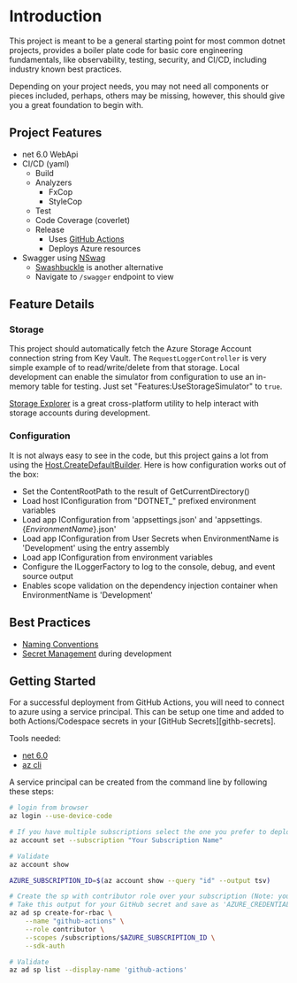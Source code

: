 # Introduction

This project is meant to be a general starting point for most common dotnet projects, provides a boiler plate code for basic core engineering fundamentals, like observability, testing, security, and CI/CD, including industry known best practices.

Depending on your project needs, you may not need all components or pieces included, perhaps, others may be missing, however, this should give you a great foundation to begin with.

## Project Features

- net 6.0 WebApi
- CI/CD (yaml)
  - Build
  - Analyzers
    - FxCop
    - StyleCop
  - Test
  - Code Coverage (coverlet)
  - Release
    - Uses [GitHub Actions][github-actions]
    - Deploys Azure resources
- Swagger using [NSwag][swagger-nswag]
  - [Swashbuckle][swagger-swashbuckle] is another alternative
  - Navigate to `/swagger` endpoint to view

## Feature Details

### Storage

This project should automatically fetch the Azure Storage Account connection string from Key Vault.  The `RequestLoggerController` is very simple example of to read/write/delete from that storage.  Local development can enable the simulator from configuration to use an in-memory table for testing.  Just set "Features:UseStorageSimulator" to `true`.

[Storage Explorer][storage-explorer] is a great cross-platform utility to help interact with storage accounts during development.

### Configuration

It is not always easy to see in the code, but this project gains a lot from using the [Host.CreateDefaultBuilder][dotnet-configuration-default-builder].  Here is how configuration works out of the box:

- Set the ContentRootPath to the result of GetCurrentDirectory()
- Load host IConfiguration from "DOTNET_" prefixed environment variables
- Load app IConfiguration from 'appsettings.json' and 'appsettings.{_*EnvironmentName*_}.json'
- Load app IConfiguration from User Secrets when EnvironmentName is 'Development' using the entry assembly
- Load app IConfiguration from environment variables
- Configure the ILoggerFactory to log to the console, debug, and event source output
- Enables scope validation on the dependency injection container when EnvironmentName is 'Development'

## Best Practices

- [Naming Conventions][naming]
- [Secret Management][developer-secret-management] during development

## Getting Started

For a successful deployment from GitHub Actions, you will need to connect to azure using a service principal.  This can be setup one time and added to both Actions/Codespace secrets in your [GitHub Secrets][githb-secrets].

Tools needed:

- [net 6.0][dotnet-install]
- [az cli][az-cli]

A service principal can be created from the command line by following these steps:

```bash
# login from browser
az login --use-device-code

# If you have multiple subscriptions select the one you prefer to deploy into
az account set --subscription "Your Subscription Name"

# Validate
az account show

AZURE_SUBSCRIPTION_ID=$(az account show --query "id" --output tsv)

# Create the sp with contributor role over your subscription (Note: you can limit it down to a specific resource group for tighter access control)
# Take this output for your GitHub secret and save as 'AZURE_CREDENTIALS'
az ad sp create-for-rbac \
    --name "github-actions" \
    --role contributor \
    --scopes /subscriptions/$AZURE_SUBSCRIPTION_ID \
    --sdk-auth

# Validate
az ad sp list --display-name 'github-actions'
```

[naming]: https://docs.microsoft.com/en-us/dotnet/standard/design-guidelines/naming-guidelines
[developer-secret-management]: https://docs.microsoft.com/en-us/aspnet/core/security/app-secrets?view=aspnetcore-3.1&tabs=windows
[code-coverage]: https://docs.microsoft.com/en-us/azure/devops/pipelines/ecosystems/dotnet-core?view=azure-devops#collect-code-coverage
[dotnet-configuration]: https://docs.microsoft.com/en-us/aspnet/core/fundamentals/configuration/?view=aspnetcore-3.1
[dotnet-configuration-default-builder]: https://docs.microsoft.com/en-us/dotnet/api/microsoft.extensions.hosting.host.createdefaultbuilder?view=dotnet-plat-ext-3.1
[dotnet-install]: https://docs.microsoft.com/en-us/dotnet/core/tools/dotnet-install-script#examples

[swagger-nswag]: https://docs.microsoft.com/en-us/aspnet/core/tutorials/getting-started-with-nswag?view=aspnetcore-3.1&tabs=visual-studio
[swagger-swashbuckle]: https://docs.microsoft.com/en-us/aspnet/core/tutorials/getting-started-with-swashbuckle?view=aspnetcore-3.1&tabs=visual-studio
[storage-explorer]: https://azure.microsoft.com/en-us/features/storage-explorer/
[github-actions]: https://docs.github.com/en/actions/learn-github-actions/understanding-github-actions
[github-secrets]: https://docs.github.com/en/actions/security-guides/encrypted-secrets#creating-encrypted-secrets-for-a-repository
[az-cli]: https://docs.microsoft.com/en-us/cli/azure/install-azure-cli